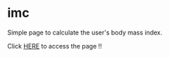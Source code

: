 # imc
Simple page to calculate the user's body mass index.

Click <a href="https://imc-page.netlify.app/" target="_blank" rel="noreferrer noopener nofollow">HERE</a> to access the page !!

